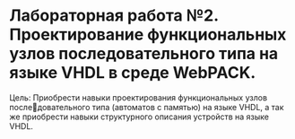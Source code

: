# Лабораторная работа №2. Проектирование функциональных узлов последовательного типа на языке VHDL в среде WebPACK.

Цель: Приобрести навыки проектирования функциональных узлов последовательного типа (автоматов с памятью) на языке VHDL, а так же приобрести навыки структурного описания устройств на языке VHDL.
